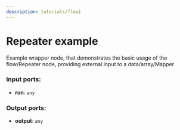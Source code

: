 ```yaml
---
description: tutorials/flow]
---
```


# Repeater example

Example wrapper node, that demonstrates the basic usage of the flow/Repeater node, providing external input to a data/array/Mapper

### Input ports:

* __run__: `any`

### Output ports:

* __output__: `any`

